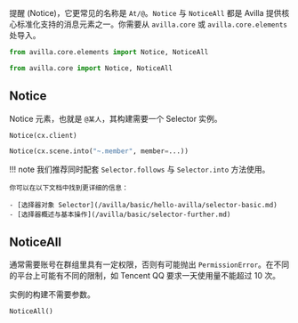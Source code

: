 提醒 (Notice)，它更常见的名称是 `At/@`。`Notice` 与 `NoticeAll` 都是 Avilla 提供核心标准化支持的消息元素之一。你需要从 `avilla.core` 或 `avilla.core.elements` 处导入。

```python
from avilla.core.elements import Notice, NoticeAll

from avilla.core import Notice, NoticeAll
```

## Notice

Notice 元素，也就是 `@某人`，其构建需要一个 Selector 实例。

```python
Notice(cx.client)

Notice(cx.scene.into("~.member", member=...))
```

!!! note
    我们推荐同时配套 `Selector.follows` 与 `Selector.into` 方法使用。

    你可以在以下文档中找到更详细的信息：

    - [选择器对象 Selector](/avilla/basic/hello-avilla/selector-basic.md)
    - [选择器概述与基本操作](/avilla/basic/selector-further.md)

## NoticeAll

通常需要账号在群组里具有一定权限，否则有可能抛出 `PermissionError`。在不同的平台上可能有不同的限制，如 Tencent QQ 要求一天使用量不能超过 10 次。

实例的构建不需要参数。

```python
NoticeAll()
```
